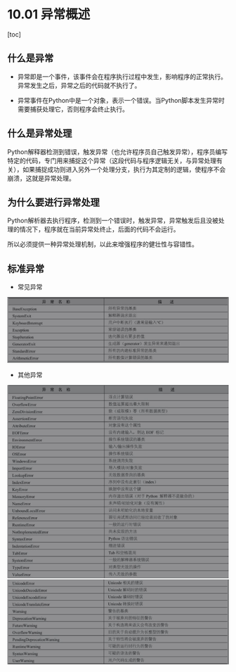 # 10.01 异常概述

[toc]

## 什么是异常

- 异常即是一个事件，该事件会在程序执行过程中发生，影响程序的正常执行。异常发生之后，异常之后的代码就不执行了。

- 异常事件在Python中是一个对象，表示一个错误。当Python脚本发生异常时需要捕获处理它，否则程序会终止执行。

## 什么是异常处理

Python解释器检测到错误，触发异常（也允许程序员自己触发异常），程序员编写特定的代码，专门用来捕捉这个异常（这段代码与程序逻辑无关，与异常处理有关），如果捕捉成功则进入另外一个处理分支，执行为其定制的逻辑，使程序不会崩溃，这就是异常处理。

## 为什么要进行异常处理

Python解析器去执行程序，检测到一个错误时，触发异常，异常触发后且没被处理的情况下，程序就在当前异常处终止，后面的代码不会运行。

所以必须提供一种异常处理机制，以此来增强程序的健壮性与容错性。

## 标准异常

- 常见异常

<img src="Resources\01.jpg" style="zoom:80%;" />

- 其他异常

<img src="Resources\02.jpg" style="zoom:80%;" />

<img src="Resources\03.jpg" style="zoom:80%;" />

